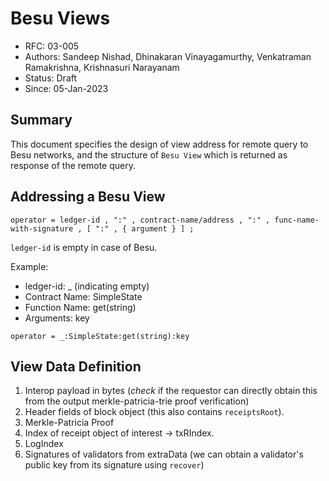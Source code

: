 <!--
 Copyright IBM Corp. All Rights Reserved.

 SPDX-License-Identifier: CC-BY-4.0
 -->
# Besu Views

- RFC: 03-005
- Authors: Sandeep Nishad, Dhinakaran Vinayagamurthy, Venkatraman Ramakrishna, Krishnasuri Narayanam
- Status: Draft
- Since: 05-Jan-2023

## Summary

This document specifies the design of view address for remote query to Besu networks, and the structure of `Besu View` which is returned as response of the remote query.

## Addressing a Besu View

```
operator = ledger-id , ":" , contract-name/address , ":" , func-name-with-signature , [ ":" , { argument } ] ;
```

`ledger-id` is empty in case of Besu.

Example:

-   ledger-id: _ (indicating empty)
-   Contract Name: SimpleState
-   Function Name: get(string)
-   Arguments: key

```
operator = _:SimpleState:get(string):key
```

## View Data Definition

1. Interop payload in bytes (_check_ if the requestor can directly obtain this from the output merkle-patricia-trie proof verification)
2. Header fields of block object (this also contains `receiptsRoot`).
3. Merkle-Patricia Proof
4. Index of receipt object of interest -> txRIndex.
5. LogIndex
6. Signatures of validators from extraData (we can obtain a validator's public key from its signature using `recover`)
